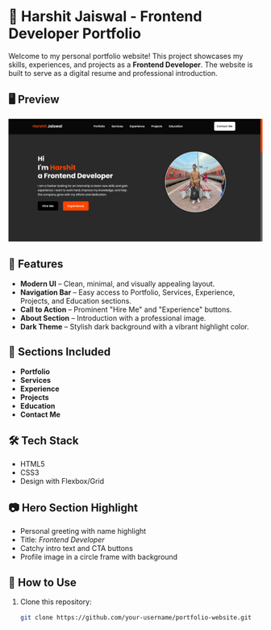 # 💼 Harshit Jaiswal - Frontend Developer Portfolio

Welcome to my personal portfolio website! This project showcases my skills, experiences, and projects as a **Frontend Developer**. The website is built to serve as a digital resume and professional introduction.

## 🖥️ Preview

![Portfolio Preview](./Image/output.png)

## 🚀 Features

- **Modern UI** – Clean, minimal, and visually appealing layout.
- **Navigation Bar** – Easy access to Portfolio, Services, Experience, Projects, and Education sections.
- **Call to Action** – Prominent "Hire Me" and "Experience" buttons.
- **About Section** – Introduction with a professional image.
- **Dark Theme** – Stylish dark background with a vibrant highlight color.

## 📁 Sections Included

- **Portfolio**
- **Services**
- **Experience**
- **Projects**
- **Education**
- **Contact Me**

## 🛠️ Tech Stack

- HTML5
- CSS3
- Design with Flexbox/Grid

## 📷 Hero Section Highlight

- Personal greeting with name highlight
- Title: *Frontend Developer*
- Catchy intro text and CTA buttons
- Profile image in a circle frame with background

## 📌 How to Use

1. Clone this repository:
   ```bash
   git clone https://github.com/your-username/portfolio-website.git
